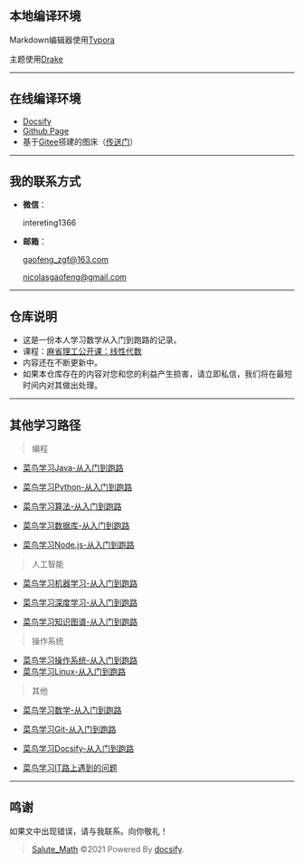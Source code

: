 ## 本地编译环境

Markdown编辑器使用[Typora](https://typora.io/)

主题使用[Drake](https://theme.typora.io/theme/Drake/)

------



## 在线编译环境

- [Docsify](https://docsify.js.org/#/)
- [Github Page](https://pages.github.com/)
- 基于[Gitee](https://gitee.com/)搭建的图床（[传送门](https://nicolas-gaofeng.github.io/Salute_Docsify/#/pic/pic)）

------



## 我的联系方式

- **微信**：

  intereting1366

- **邮箱**：

  gaofeng_zgf@163.com

  nicolasgaofeng@gmail.com

------



## 仓库说明

- 这是一份本人学习数学从入门到跑路的记录。
- 课程：[麻省理工公开课：线性代数](http://open.163.com/special/opencourse/daishu.html)
- 内容还在不断更新中。
- 如果本仓库存在的内容对您和您的利益产生损害，请立即私信，我们将在最短时间内对其做出处理。

------



## 其他学习路径

> 编程

- [菜鸟学习Java-从入门到跑路](https://github.com/Nicolas-gaofeng/Salute_Java)

- [菜鸟学习Python-从入门到跑路](https://github.com/Nicolas-gaofeng/Salute_Python)

- [菜鸟学习算法-从入门到跑路](https://github.com/Nicolas-gaofeng/Salute_Algorithm)

- [菜鸟学习数据库-从入门到跑路](https://github.com/Nicolas-gaofeng/Salute_Database)

- [菜鸟学习Node.js-从入门到跑路](https://github.com/Nicolas-gaofeng/Salute_Nodejs)

  

> 人工智能

- [菜鸟学习机器学习-从入门到跑路](https://github.com/Nicolas-gaofeng/Salute_Machine_Learning)

- [菜鸟学习深度学习-从入门到跑路](https://github.com/Nicolas-gaofeng/Salute_Deep_Learning)

- [菜鸟学习知识图谱-从入门到跑路](https://github.com/Nicolas-gaofeng/Salute_Knowledge_Graph)



> 操作系统

- [菜鸟学习操作系统-从入门到跑路](https://github.com/Nicolas-gaofeng/Salute_Operating_System)
- [菜鸟学习Linux-从入门到跑路](https://github.com/Nicolas-gaofeng/Salute_Linux)



> 其他

- [菜鸟学习数学-从入门到跑路](https://github.com/Nicolas-gaofeng/Salute_Math)
- [菜鸟学习Git-从入门到跑路](https://github.com/Nicolas-gaofeng/Salute_Git)
- [菜鸟学习Docsify-从入门到跑路](https://github.com/Nicolas-gaofeng/Salute_Docsify)

- [菜鸟学习IT路上遇到的问题](https://github.com/Nicolas-gaofeng/Salute_Problem)

------



## 鸣谢

如果文中出现错误，请与我联系。向你敬礼！



> [Salute_Math](https://github.com/Nicolas-gaofeng/Salute_Math) ©2021 Powered By [docsify](https://github.com/docsifyjs/docsify/).

